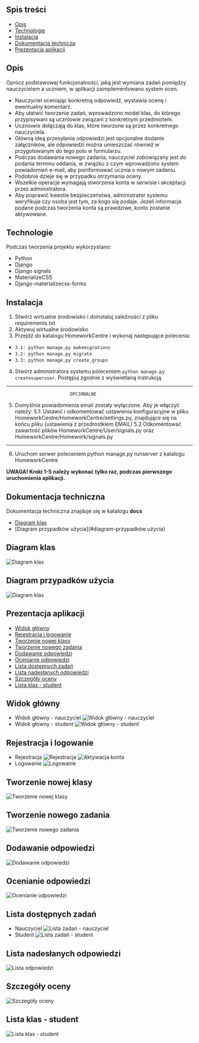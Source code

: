 ## Spis treści
* [Opis](#opis)
* [Technologie](#technologie)
* [Instalacja](#instalacja)
* [Dokumentacja technicza](#dokumentacja-techniczna)
* [Prezentacja aplikacji](#prezentacja)

## Opis
Oprócz podstawowej funkcjonalności, jaką jest wymiana zadań pomiędzy nauczycielem a uczniem, w aplikacji zaimplementowano system ocen. 
* Nauczyciel oceniając konkretną odpowiedź, wystawia ocenę i ewentualny komentarz. 
* Aby ułatwić tworzenie zadań, wprowadzono model klas, do którego przypisywani są uczniowie związani z konkretnym przedmiotem. 
* Uczniowie dołączają do klas, które tworzone są przez konkretnego nauczyciela.
* Główną ideą przesyłania odpowiedzi jest opcjonalne dodanie załączników, ale odpowiedzi można umieszczać również w przygotowanym do tego polu w formularzu. 
* Podczas dodawania nowego zadania, nauczyciel zobowiązany jest do podania terminu oddania, w związku z czym wprowadzono system powiadomień e-mail, aby poinformować ucznia o nowym zadaniu.
* Podobnie dzieje się w przypadku otrzymania oceny. 
* Wszelkie operacje wymagają stworzenia konta w serwisie i akceptacji przez administratora. 
* Aby poprawić kwestie bezpieczeństwa, administrator systemu weryfikuje czy osoba jest tym, za kogo się podaje. Jeżeli informacje podane podczas tworzenia konta są prawdziwe, konto zostanie aktywowane.
	
## Technologie
Podczas tworzenia projektu wykorzystano:
* Python
* Django
* Django signals
* MaterializeCSS
* Django-materializecss-forms
	
## Instalacja
1. Stwórz wirtualne środowisko i doinstaluj zależności z pliku requirements.txt
2. Aktywuj wirtualne środowisko
3. Przejdź do katalogu HomeworkCentre i wykonaj następujące polecenia:
*	```3.1: python manage.py makemigrations```
*	```3.2: python manage.py migrate```
*	```3.3: python manage.py create_groups```
4. Stwórz administratora systemu poleceniem ```python manage.py createsuperuser```. Postępuj zgodnie z wyświetlaną instrukcją
------------------------------------------------------------------------------------------------------------------------
							OPCJONALNE
5. Domyślnie powiadomienia email zostały wyłączone. Aby je włączyć należy:
	5.1: Ustawić  i odkomentować ustawienia konfiguracyjne w pliku HomeworkCentre/HomeworkCentre/settings.py, znajdujące się na końcu pliku (ustawienia z przedrostkiem EMAIL)
	5.2 Odkomentować zawartość plików HomeworkCentre/User/signals.py oraz HomeworkCentre/Homework/signals.py
--------------------------------------------------------------------------------------------------------------------------

6. Uruchom serwer poleceniem python manage.py runserver z katalogu HomeworkCentre

**UWAGA! Kroki 1-5 należy wykonać tylko raz, podczas pierwszego uruchomienia aplikacji.**

## Dokumentacja techniczna
Dokumentacja techniczna znajduje się w katalogu **docs**
* [Diagram klas](#diagram-klas)
* [Diagram przypadków użycia](#diagram-przypadków użycia)

## Diagram klas
![Diagram klas](./docs/class-diagram.png)

## Diagram przypadków użycia
![Diagram klas](./docs/use-case-diagram.png)

## Prezentacja aplikacji
* [Widok główny](#widok-glowny)
* [Rejestracja i logowanie](#rejestracja)
* [Tworzenie nowej klasy](#tworzenie-nowej-klasy)
* [Tworzenie nowego zadania](#tworzenie-nowego-zadania)
* [Dodawanie odpowiedzi](#dodawanie-odpowiedzi)
* [Ocenianie odpowiedzi](#ocenianie-odpowiedzi)
* [Lista dostępnych zadań](#lista-dostępnych-zadań)
* [Lista nadesłanych odpowiedzi](#lista-nadesłanych-odpowiedzi)
* [Szczegóły oceny](#szczegoly-oceny)
* [Lista klas - student](#lista-klas)

## Widok główny
* Widok główny - nauczyciel
![Widok główny - nauczyciel](./docs/home-teacher.png)
* Widok główny - student
![Widok główny - student](./docs/home-student.png)

## Rejestracja i logowanie
* Rejestracja
![Rejestracja](./docs/registration.png)
![Aktywacja konta](./docs/registration-confirm.png)
* Logowanie
![Logowanie](./docs/login.png)

## Tworzenie nowej klasy
![Tworzenie nowej klasy](./docs/class-create.png)

## Tworzenie nowego zadania
![Tworzenie nowego zadania](./docs/homework-create.png)

## Dodawanie odpowiedzi
![Dodawanie odpowiedzi](./docs/solution-create.png)

## Ocenianie odpowiedzi
![Ocenianie odpowiedzi](./docs/solution-rate.png)

## Lista dostępnych zadań
* Nauczyciel
![Lista zadań - nauczyciel](./docs/homework-list-teacher.png)
* Student
![Lista zadań - student](./docs/homework-list.png)

## Lista nadesłanych odpowiedzi
![Lista odpowiedzi](./docs/solutions-available.png)

## Szczegóły oceny
![Szczegóły oceny](./docs/rating-details.png)

## Lista klas - student
![Lista klas - student](./docs/rating-list.png)

